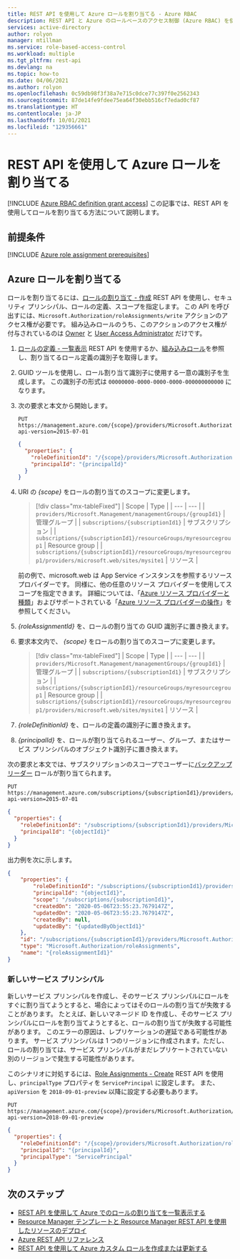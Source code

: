 ```yaml
---
title: REST API を使用して Azure ロールを割り当てる - Azure RBAC
description: REST API と Azure のロールベースのアクセス制御 (Azure RBAC) を使用して、ユーザー、グループ、サービス プリンシパル、またはマネージド ID に対して Azure リソースへのアクセス権を付与する方法について説明します。
services: active-directory
author: rolyon
manager: mtillman
ms.service: role-based-access-control
ms.workload: multiple
ms.tgt_pltfrm: rest-api
ms.devlang: na
ms.topic: how-to
ms.date: 04/06/2021
ms.author: rolyon
ms.openlocfilehash: 0c59db98f3f38a7e715c0dce77c397f0e2562343
ms.sourcegitcommit: 87de14fe9fdee75ea64f30ebb516cf7edad0cf87
ms.translationtype: HT
ms.contentlocale: ja-JP
ms.lasthandoff: 10/01/2021
ms.locfileid: "129356661"
---
```

# <a name="assign-azure-roles-using-the-rest-api"></a>REST API を使用して Azure ロールを割り当てる

[!INCLUDE [Azure RBAC definition grant access](../../includes/role-based-access-control/definition-grant.md)] この記事では、REST API を使用してロールを割り当てる方法について説明します。

## <a name="prerequisites"></a>前提条件

[!INCLUDE [Azure role assignment prerequisites](../../includes/role-based-access-control/prerequisites-role-assignments.md)]

## <a name="assign-an-azure-role"></a>Azure ロールを割り当てる

ロールを割り当てるには、[ロールの割り当て - 作成](/rest/api/authorization/roleassignments/create) REST API を使用し、セキュリティ プリンシパル、ロールの定義、スコープを指定します。 この API を呼び出すには、`Microsoft.Authorization/roleAssignments/write` アクションのアクセス権が必要です。 組み込みロールのうち、このアクションのアクセス権が付与されているのは [Owner](built-in-roles.md#owner) と [User Access Administrator](built-in-roles.md#user-access-administrator) だけです。

1. [ロールの定義 - 一覧表示](/rest/api/authorization/roledefinitions/list) REST API を使用するか、[組み込みロール](built-in-roles.md)を参照し、割り当てるロール定義の識別子を取得します。

1. GUID ツールを使用し、ロール割り当て識別子に使用する一意の識別子を生成します。 この識別子の形式は `00000000-0000-0000-0000-000000000000` になります。

1. 次の要求と本文から開始します。

    ```http
    PUT https://management.azure.com/{scope}/providers/Microsoft.Authorization/roleAssignments/{roleAssignmentId}?api-version=2015-07-01
    ```

    ```json
    {
      "properties": {
        "roleDefinitionId": "/{scope}/providers/Microsoft.Authorization/roleDefinitions/{roleDefinitionId}",
        "principalId": "{principalId}"
      }
    }
    ```

1. URI の *{scope}* をロールの割り当てのスコープに変更します。

    > [!div class="mx-tableFixed"]
    > | Scope | Type |
    > | --- | --- |
    > | `providers/Microsoft.Management/managementGroups/{groupId1}` | 管理グループ |
    > | `subscriptions/{subscriptionId1}` | サブスクリプション |
    > | `subscriptions/{subscriptionId1}/resourceGroups/myresourcegroup1` | Resource group |
    > | `subscriptions/{subscriptionId1}/resourceGroups/myresourcegroup1/providers/microsoft.web/sites/mysite1` | リソース |

    前の例で、microsoft.web は App Service インスタンスを参照するリソース プロバイダーです。 同様に、他の任意のリソース プロバイダーを使用してスコープを指定できます。 詳細については、「[Azure リソース プロバイダーと種類](../azure-resource-manager/management/resource-providers-and-types.md)」およびサポートされている「[Azure リソース プロバイダーの操作](resource-provider-operations.md)」を参照してください。  

1. *{roleAssignmentId}* を、ロールの割り当ての GUID 識別子に置き換えます。

1. 要求本文内で、 *{scope}* をロールの割り当てのスコープに変更します。

    > [!div class="mx-tableFixed"]
    > | Scope | Type |
    > | --- | --- |
    > | `providers/Microsoft.Management/managementGroups/{groupId1}` | 管理グループ |
    > | `subscriptions/{subscriptionId1}` | サブスクリプション |
    > | `subscriptions/{subscriptionId1}/resourceGroups/myresourcegroup1` | Resource group |
    > | `subscriptions/{subscriptionId1}/resourceGroups/myresourcegroup1/providers/microsoft.web/sites/mysite1` | リソース |

1. *{roleDefinitionId}* を、ロールの定義の識別子に置き換えます。

1. *{principalId}* を、ロールが割り当てられるユーザー、グループ、またはサービス プリンシパルのオブジェクト識別子に置き換えます。

次の要求と本文では、サブスクリプションのスコープでユーザーに[バックアップ リーダー](built-in-roles.md#backup-reader) ロールが割り当てられます。

```http
PUT https://management.azure.com/subscriptions/{subscriptionId1}/providers/microsoft.authorization/roleassignments/{roleAssignmentId1}?api-version=2015-07-01
```

```json
{
  "properties": {
    "roleDefinitionId": "/subscriptions/{subscriptionId1}/providers/Microsoft.Authorization/roleDefinitions/a795c7a0-d4a2-40c1-ae25-d81f01202912",
    "principalId": "{objectId1}"
  }
}
```

出力例を次に示します。

```json
{
    "properties": {
        "roleDefinitionId": "/subscriptions/{subscriptionId1}/providers/Microsoft.Authorization/roleDefinitions/a795c7a0-d4a2-40c1-ae25-d81f01202912",
        "principalId": "{objectId1}",
        "scope": "/subscriptions/{subscriptionId1}",
        "createdOn": "2020-05-06T23:55:23.7679147Z",
        "updatedOn": "2020-05-06T23:55:23.7679147Z",
        "createdBy": null,
        "updatedBy": "{updatedByObjectId1}"
    },
    "id": "/subscriptions/{subscriptionId1}/providers/Microsoft.Authorization/roleAssignments/{roleAssignmentId1}",
    "type": "Microsoft.Authorization/roleAssignments",
    "name": "{roleAssignmentId1}"
}
```

### <a name="new-service-principal"></a>新しいサービス プリンシパル

新しいサービス プリンシパルを作成し、そのサービス プリンシパルにロールをすぐに割り当てようとすると、場合によってはそのロールの割り当てが失敗することがあります。 たとえば、新しいマネージド ID を作成し、そのサービス プリンシパルにロールを割り当てようとすると、ロールの割り当てが失敗する可能性があります。 このエラーの原因は、レプリケーションの遅延である可能性があります。 サービス プリンシパルは 1 つのリージョンに作成されます。ただし、ロールの割り当ては、サービス プリンシパルがまだレプリケートされていない別のリージョンで発生する可能性があります。

このシナリオに対処するには、[Role Assignments - Create](/rest/api/authorization/roleassignments/create) REST API を使用し、`principalType` プロパティを `ServicePrincipal` に設定します。 また、`apiVersion` を `2018-09-01-preview` 以降に設定する必要もあります。

```http
PUT https://management.azure.com/{scope}/providers/Microsoft.Authorization/roleAssignments/{roleAssignmentId}?api-version=2018-09-01-preview
```

```json
{
  "properties": {
    "roleDefinitionId": "/{scope}/providers/Microsoft.Authorization/roleDefinitions/{roleDefinitionId}",
    "principalId": "{principalId}",
    "principalType": "ServicePrincipal"
  }
}
```

## <a name="next-steps"></a>次のステップ

- [REST API を使用して Azure でのロールの割り当てを一覧表示する](role-assignments-list-rest.md)
- [Resource Manager テンプレートと Resource Manager REST API を使用したリソースのデプロイ](../azure-resource-manager/templates/deploy-rest.md)
- [Azure REST API リファレンス](/rest/api/azure/)
- [REST API を使用して Azure カスタム ロールを作成または更新する](custom-roles-rest.md)
